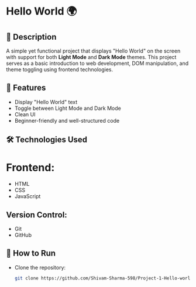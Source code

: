 # Hello World 🌍

## 📌 Description

A simple yet functional project that displays "Hello World" on the screen with support for both **Light Mode** and **Dark Mode** themes. This project serves as a basic introduction to web development, DOM manipulation, and theme toggling using frontend technologies.

## 🚀 Features

- Display "Hello World" text
- Toggle between Light Mode and Dark Mode
- Clean UI
- Beginner-friendly and well-structured code

## 🛠️ Technologies Used

# Frontend:
- HTML
- CSS
- JavaScript

## Version Control:
- Git
- GitHub

## 📂 How to Run

- Clone the repository:
   ```bash
  git clone https://github.com/Shivam-Sharma-598/Project-1-Hello-world-.git
